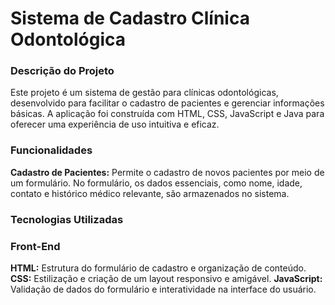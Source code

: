 # Sistema de Cadastro Clínica Odontológica

### Descrição do Projeto
Este projeto é um sistema de gestão para clínicas odontológicas, desenvolvido para facilitar o cadastro de pacientes e gerenciar informações básicas. A aplicação foi construída com HTML, CSS, JavaScript e Java para oferecer uma experiência de uso intuitiva e eficaz.

### Funcionalidades
**Cadastro de Pacientes:** Permite o cadastro de novos pacientes por meio de um formulário. No formulário, os dados essenciais, como nome, idade, contato e histórico médico relevante, são armazenados no sistema.

### Tecnologias Utilizadas
### Front-End
**HTML:** Estrutura do formulário de cadastro e organização de conteúdo.
**CSS:** Estilização e criação de um layout responsivo e amigável.
**JavaScript:** Validação de dados do formulário e interatividade na interface do usuário.

